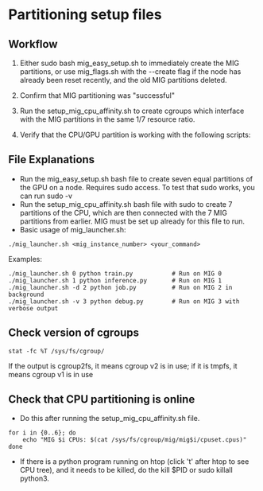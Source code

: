 # Partitioning setup files

## Workflow

1. Either sudo bash mig_easy_setup.sh to immediately create the MIG partitions, or use mig_flags.sh with the --create flag if the node has already been reset recently, and the old MIG partitions deleted. 

2. Confirm that MIG partitioning was "successful"

3. Run the setup_mig_cpu_affinity.sh to create cgroups which interface with the MIG partitions in the same 1/7 resource ratio. 

4. Verify that the CPU/GPU partition is working with the following scripts:

<!-- Need to find a method which conclusively confirms it  -->

## File Explanations

* Run the mig_easy_setup.sh bash file to create seven equal partitions of the GPU on a node. Requires sudo access. To test that sudo works, you can run sudo -v
* Run the setup_mig_cpu_affinity.sh bash file with sudo to create 7 partitions of the CPU, which are then connected with the 7 MIG partitions from earlier. MIG must be set up already for this file to run. 
* Basic usage of mig_launcher.sh:

```
./mig_launcher.sh <mig_instance_number> <your_command>
```

Examples:
```
./mig_launcher.sh 0 python train.py           # Run on MIG 0
./mig_launcher.sh 1 python inference.py       # Run on MIG 1
./mig_launcher.sh -d 2 python job.py          # Run on MIG 2 in background
./mig_launcher.sh -v 3 python debug.py        # Run on MIG 3 with verbose output
```

<!-- Run these types of jobs only after verification that it is working -->

## Check version of cgroups 

```stat -fc %T /sys/fs/cgroup/```   

If the output is cgroup2fs, it means cgroup v2 is in use; if it is tmpfs, it means cgroup v1 is in use

## Check that CPU partitioning is online

* Do this after running the setup_mig_cpu_affinity.sh file. 

```
for i in {0..6}; do
    echo "MIG $i CPUs: $(cat /sys/fs/cgroup/mig/mig$i/cpuset.cpus)"
done
```

* If there is a python program running on htop (click 't' after htop to see CPU tree), and it needs to be killed, do the kill $PID or sudo killall python3. 